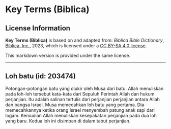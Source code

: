 # Key Terms (Biblica)

## License Information

**Key Terms (Biblica)** is based on and adapted from: _Biblica Bible Dictionary_, [Biblica, Inc.](https://www.biblica.com/), 2023, which is licensed under a [CC BY-SA 4.0 license](https://creativecommons.org/licenses/by-sa/4.0/legalcode.en).

This markdown version is provided under the same license.



--------------------------------

## Loh batu (id: 203474)

Potongan\-potongan batu yang diukir oleh Musa dari batu. Allah menuliskan pada loh\-loh tersebut kata\-kata dari Sepuluh Perintah Allah dan hukum perjanjian. Itu adalah salinan tertulis dari perjanjian perjanjian antara Allah dan bangsa Israel. Musa memecahkan loh batu yang pertama. Dia memecahkannya ketika orang Israel menyembah patung anak sapi dari logam. Kemudian Allah menuliskan kesepakatan perjanjian pada dua loh yang baru. Kedua loh ini disimpan di dalam tabut perjanjian.


